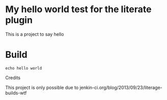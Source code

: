# My hello world test for the literate plugin

This is a project to say hello 

# Build
	echo hello world

Credits

This project is only possible due to jenkin-ci.org/blog/2013/09/23/literage-builds-wtf

